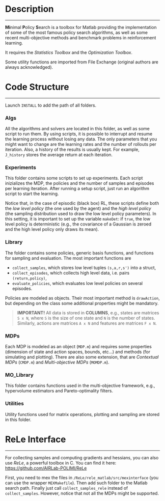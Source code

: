 # Description
-------------

**Mi**nimal **P**olicy **S**earch is a toolbox for Matlab providing the implementation of some of the most famous policy search algorithms, as well as some recent multi-objective methods and benchmark problems in reinforcement learning.

It requires the *Statistics Toolbox* and the *Optimization Toolbox*.

Some utility functions are imported from File Exchange (original authors are always acknowledged).


# Code Structure
----------------

Launch `INSTALL` to add the path of all folders.

### Algs
All the algorithms and solvers are located in this folder, as well as some script to run them. By using scripts, it is possible to interrupt and resume the learning process without losing any data.
The only parameters that you might want to change are the learning rates and the number of rollouts per iteration.
Also, a history of the results is usually kept. For example, `J_history` stores the average return at each iteration.

### Experiments
This folder contains some scripts to set up experiments. Each script inizializes the MDP, the policies and the number of samples and episodes per learning iteration.
After running a setup script, just run an algorithm script to start the learning.

Notice that, in the case of episodic (black box) RL, these scripts define both the *low level policy* (the one used by the agent) and the *high level policy* (the sampling distribution used to draw the low level policy parameters).
In this setting, it is important to set up the variable `makeDet`: if `true`, the low level policy is deterministic (e.g., the covariance of a Gaussian is zeroed and the high level policy only draws its mean).

### Library
The folder contains some policies, generic basis functions, and functions for sampling and evaluation. The most important functions are

- `collect_samples`, which stores low level tuples `(s,a,r,s')` into a struct,
- `collect_episodes`, which collects high level data, i.e. pairs `(return,policy)`,
- `evaluate_policies`, which evaluates low level policies on several episodes.

Policies are modeled as objects. Their most important method is `drawAction`, but depending on the class some additional properties might be mandatory.

> **IMPORTANT!** All data is stored in **COLUMNS**, e.g., states are matrices `S x N`, where `S` is the size of one state and `N` is the number of states. Similarly, actions are matrices `A x N` and features are matrices `F x N`.

### MDPs
Each MDP is modeled as an object (`MDP.m`) and requires some properties (dimension of state and action spaces, bounds, etc...) and methods (for simulating and plotting).
There are also some extension, that are *Contextual MDPs* (`CMDP.m`) and *Multi-objective MDPs* (`MOMDP.m`).

### MO_Library
This folder contains functions used in the multi-objective framework, e.g., hypervolume estimators and Pareto-optimality filters.

### Utilities
Utility functions used for matrix operations, plotting and sampling are stored in this folder.


# ReLe Interface
----------------

For collecting samples and computing gradients and hessians, you can also use *ReLe*, a powerful toolbox in C. 
You can find it here: https://github.com/AIRLab-POLIMI/ReLe

First, you need to mex the files in `/ReLe/rele_matlab/src/mexinterface` (you can use the wrapper `MEXMakefile`).
Then add such folder to the Matlab search path.
Finally just call `collect_samples_rele` instead of `collect_samples`.
However, notice that not all the MDPs might be supported.
